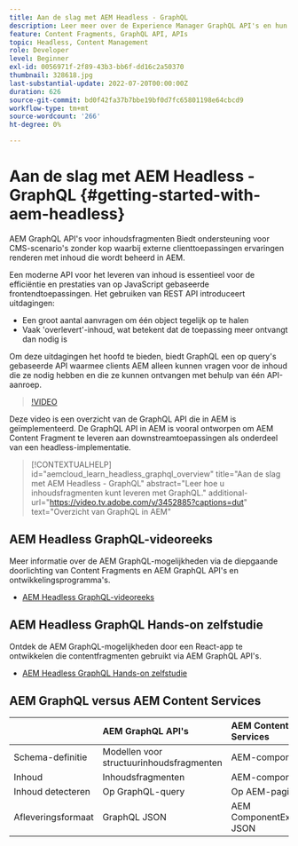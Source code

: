 ```yaml
---
title: Aan de slag met AEM Headless - GraphQL
description: Leer meer over de Experience Manager GraphQL API's en hun mogelijkheden.
feature: Content Fragments, GraphQL API, APIs
topic: Headless, Content Management
role: Developer
level: Beginner
exl-id: 0056971f-2f89-43b3-bb6f-dd16c2a50370
thumbnail: 328618.jpg
last-substantial-update: 2022-07-20T00:00:00Z
duration: 626
source-git-commit: bd0f42fa37b7bbe19bf0d7fc65801198e64cbcd9
workflow-type: tm+mt
source-wordcount: '266'
ht-degree: 0%

---
```


# Aan de slag met AEM Headless - GraphQL {#getting-started-with-aem-headless}

AEM GraphQL API&#39;s voor inhoudsfragmenten
Biedt ondersteuning voor CMS-scenario&#39;s zonder kop waarbij externe clienttoepassingen ervaringen renderen met inhoud die wordt beheerd in AEM.

Een moderne API voor het leveren van inhoud is essentieel voor de efficiëntie en prestaties van op JavaScript gebaseerde frontendtoepassingen. Het gebruiken van REST API introduceert uitdagingen:

* Een groot aantal aanvragen om één object tegelijk op te halen
* Vaak &#39;overlevert&#39;-inhoud, wat betekent dat de toepassing meer ontvangt dan nodig is

Om deze uitdagingen het hoofd te bieden, biedt GraphQL een op query&#39;s gebaseerde API waarmee clients AEM alleen kunnen vragen voor de inhoud die ze nodig hebben en die ze kunnen ontvangen met behulp van één API-aanroep.

>[!VIDEO](https://video.tv.adobe.com/v/3452885?quality=12&learn=on&captions=dut)

Deze video is een overzicht van de GraphQL API die in AEM is geïmplementeerd. De GraphQL API in AEM is vooral ontworpen om AEM Content Fragment te leveren aan downstreamtoepassingen als onderdeel van een headless-implementatie.

>[!CONTEXTUALHELP]
>id="aemcloud_learn_headless_graphql_overview"
>title="Aan de slag met AEM Headless - GraphQL"
>abstract="Leer hoe u inhoudsfragmenten kunt leveren met GraphQL."
>additional-url="https://video.tv.adobe.com/v/3452885?captions=dut" text="Overzicht van GraphQL in AEM"

## AEM Headless GraphQL-videoreeks

Meer informatie over de AEM GraphQL-mogelijkheden via de diepgaande doorlichting van Content Fragments en AEM GraphQL API&#39;s en ontwikkelingsprogramma&#39;s.

* [AEM Headless GraphQL-videoreeks](./video-series/modeling-basics.md)

## AEM Headless GraphQL Hands-on zelfstudie

Ontdek de AEM GraphQL-mogelijkheden door een React-app te ontwikkelen die contentfragmenten gebruikt via AEM GraphQL API&#39;s.

* [AEM Headless GraphQL Hands-on zelfstudie](./multi-step/overview.md)

## AEM GraphQL versus AEM Content Services

|                                | AEM GraphQL API&#39;s | AEM Content Services |
|--------------------------------|:-----------------|:---------------------|
| Schema-definitie | Modellen voor structuurinhoudsfragmenten | AEM-componenten |
| Inhoud | Inhoudsfragmenten | AEM-componenten |
| Inhoud detecteren | Op GraphQL-query | Op AEM-pagina |
| Afleveringsformaat | GraphQL JSON | AEM ComponentExporter JSON |

